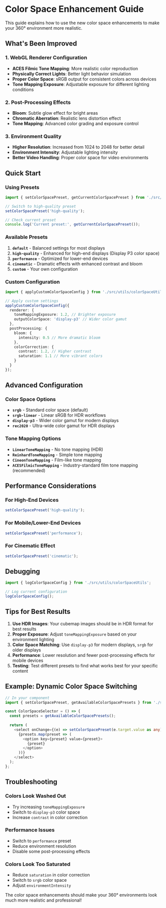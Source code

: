 # Color Space Enhancement Guide

This guide explains how to use the new color space enhancements to make your 360° environment more realistic.

## What's Been Improved

### 1. **WebGL Renderer Configuration**
- **ACES Filmic Tone Mapping**: More realistic color reproduction
- **Physically Correct Lights**: Better light behavior simulation
- **Proper Color Space**: sRGB output for consistent colors across devices
- **Tone Mapping Exposure**: Adjustable exposure for different lighting conditions

### 2. **Post-Processing Effects**
- **Bloom**: Subtle glow effect for bright areas
- **Chromatic Aberration**: Realistic lens distortion effect
- **Tone Mapping**: Advanced color grading and exposure control

### 3. **Environment Quality**
- **Higher Resolution**: Increased from 1024 to 2048 for better detail
- **Environment Intensity**: Adjustable lighting intensity
- **Better Video Handling**: Proper color space for video environments

## Quick Start

### Using Presets

```typescript
import { setColorSpacePreset, getCurrentColorSpacePreset } from './src/utils/colorSpaceUtils';

// Switch to high-quality preset
setColorSpacePreset('high-quality');

// Check current preset
console.log('Current preset:', getCurrentColorSpacePreset());
```

### Available Presets

1. **`default`** - Balanced settings for most displays
2. **`high-quality`** - Enhanced for high-end displays (Display P3 color space)
3. **`performance`** - Optimized for lower-end devices
4. **`cinematic`** - Dramatic effects with enhanced contrast and bloom
5. **`custom`** - Your own configuration

### Custom Configuration

```typescript
import { applyCustomColorSpaceConfig } from './src/utils/colorSpaceUtils';

// Apply custom settings
applyCustomColorSpaceConfig({
  renderer: {
    toneMappingExposure: 1.2, // Brighter exposure
    outputColorSpace: 'display-p3' // Wider color gamut
  },
  postProcessing: {
    bloom: {
      intensity: 0.5 // More dramatic bloom
    },
    colorCorrection: {
      contrast: 1.2, // Higher contrast
      saturation: 1.1 // More vibrant colors
    }
  }
});
```

## Advanced Configuration

### Color Space Options

- **`srgb`** - Standard color space (default)
- **`srgb-linear`** - Linear sRGB for HDR workflows
- **`display-p3`** - Wider color gamut for modern displays
- **`rec2020`** - Ultra-wide color gamut for HDR displays

### Tone Mapping Options

- **`LinearToneMapping`** - No tone mapping (HDR)
- **`ReinhardToneMapping`** - Simple tone mapping
- **`CineonToneMapping`** - Film-like tone mapping
- **`ACESFilmicToneMapping`** - Industry-standard film tone mapping (recommended)

## Performance Considerations

### For High-End Devices
```typescript
setColorSpacePreset('high-quality');
```

### For Mobile/Lower-End Devices
```typescript
setColorSpacePreset('performance');
```

### For Cinematic Effect
```typescript
setColorSpacePreset('cinematic');
```

## Debugging

```typescript
import { logColorSpaceConfig } from './src/utils/colorSpaceUtils';

// Log current configuration
logColorSpaceConfig();
```

## Tips for Best Results

1. **Use HDR Images**: Your cubemap images should be in HDR format for best results
2. **Proper Exposure**: Adjust `toneMappingExposure` based on your environment lighting
3. **Color Space Matching**: Use `display-p3` for modern displays, `srgb` for older displays
4. **Performance**: Lower resolution and fewer post-processing effects for mobile devices
5. **Testing**: Test different presets to find what works best for your specific content

## Example: Dynamic Color Space Switching

```typescript
// In your component
import { setColorSpacePreset, getAvailableColorSpacePresets } from './src/utils/colorSpaceUtils';

const ColorSpaceSelector = () => {
  const presets = getAvailableColorSpacePresets();
  
  return (
    <select onChange={(e) => setColorSpacePreset(e.target.value as any)}>
      {presets.map(preset => (
        <option key={preset} value={preset}>
          {preset}
        </option>
      ))}
    </select>
  );
};
```

## Troubleshooting

### Colors Look Washed Out
- Try increasing `toneMappingExposure`
- Switch to `display-p3` color space
- Increase `contrast` in color correction

### Performance Issues
- Switch to `performance` preset
- Reduce environment resolution
- Disable some post-processing effects

### Colors Look Too Saturated
- Reduce `saturation` in color correction
- Switch to `srgb` color space
- Adjust `environmentIntensity`

The color space enhancements should make your 360° environments look much more realistic and professional!

